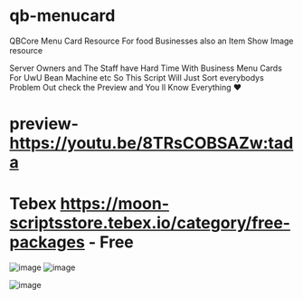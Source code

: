 # qb-menucard
QBCore Menu Card Resource For food Businesses also an Item Show Image resource

Server Owners and The Staff have Hard Time With Business Menu Cards For UwU Bean  Machine etc So This Script Will Just Sort everybodys Problem Out check the Preview and You ll Know Everything :heart: 

# preview- https://youtu.be/8TRsCOBSAZw:tada

# Tebex https://moon-scriptsstore.tebex.io/category/free-packages - Free


![image](https://user-images.githubusercontent.com/69292814/205432586-6caa6193-109a-49b6-bad9-7b8d2d154e78.png)
![image](https://user-images.githubusercontent.com/69292814/205432596-0de4874b-fd48-4ca0-9516-e36083bad62b.png)

![image](https://user-images.githubusercontent.com/69292814/205432705-203b5c0a-afe5-4e5e-8db5-d6fd628f01e1.png)
